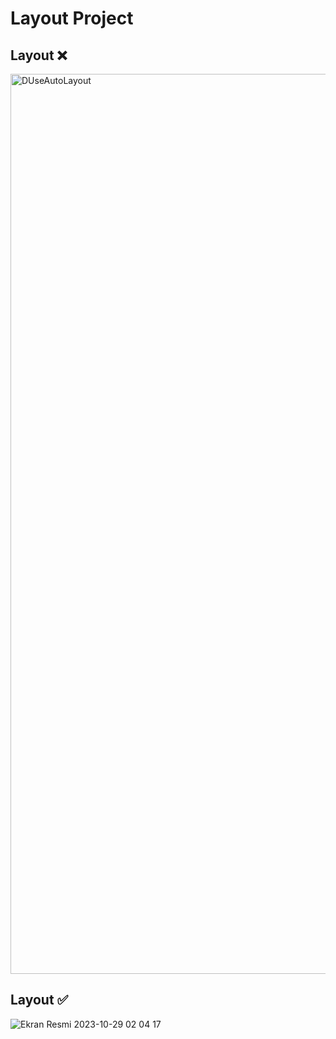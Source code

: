 # Layout Project

## Layout ❌
<img width="1440" alt="DUseAutoLayout" src="https://github.com/ahmettunahanbekdas/100DaysOfSwift/assets/97003033/bebcc154-4283-4cf4-bbac-8e6ab4bad67b">


## Layout ✅

![Ekran Resmi 2023-10-29 02 04 17](https://github.com/ahmettunahanbekdas/100DaysOfSwift/assets/97003033/43aa4720-afc4-4b35-9462-96a31f8a0cd5)



